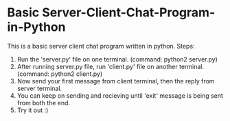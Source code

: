# Basic Server-Client-Chat-Program-in-Python
This is a basic server client chat program written in python. 
Steps:
1. Run the 'server.py' file on one terminal. (command: python2 server.py)
2. After running server.py file, run 'client.py' file on another terminal. (command: python2 client.py)
3. Now send your first message from client terminal, then the reply from server terminal.
4. You can keep on sending and recieving until 'exit' message is being sent from both the end.
5. Try it out :)
